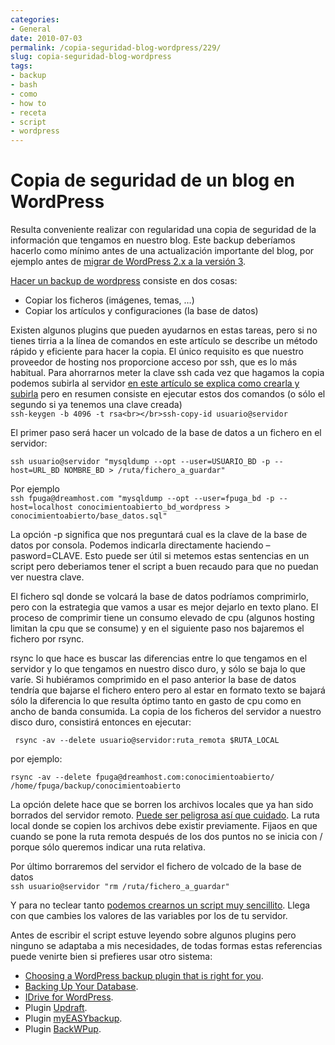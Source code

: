 ```yaml
---
categories:
- General
date: 2010-07-03
permalink: /copia-seguridad-blog-wordpress/229/
slug: copia-seguridad-blog-wordpress
tags:
- backup
- bash
- como
- how to
- receta
- script
- wordpress
---
```


# Copia de seguridad de un blog en WordPress

Resulta conveniente realizar con regularidad una copia de seguridad de la información que tengamos en nuestro blog. Este backup deberíamos hacerlo como mínimo antes de una actualización importante del blog, por ejemplo antes de [migrar de WordPress 2.x a la versión 3](http://wordpress3-es.com/como-actualizar-wordpress-3-por-ftp/).

[Hacer un backup de wordpress](http://codex.wordpress.org/WordPress_Backups) consiste en dos cosas:

- Copiar los ficheros (imágenes, temas, …)
- Copiar los artículos y configuraciones (la base de datos)

Existen algunos plugins que pueden ayudarnos en estas tareas, pero si no tienes tirria a la línea de comandos en este artículo se describe un método rápido y eficiente para hacer la copia. El único requisito es que nuestro proveedor de hosting nos proporcione acceso por ssh, que es lo más habitual. Para ahorrarnos meter la clave ssh cada vez que hagamos la copia podemos subirla al servidor [en este artículo se explica como crearla y subirla](http://www.vicente-navarro.com/blog/2008/01/13/autentificacion-trasparente-por-clave-publicaprivada-con-openssh/) pero en resumen consiste en ejecutar estos dos comandos (o sólo el segundo si ya tenemos una clave creada)  
`ssh-keygen -b 4096 -t rsa<br></br>ssh-copy-id usuario@servidor`

El primer paso será hacer un volcado de la base de datos a un fichero en el servidor:

`ssh usuario@servidor "mysqldump --opt --user=USUARIO_BD -p --host=URL_BD NOMBRE_BD > /ruta/fichero_a_guardar"`

Por ejemplo  
`ssh fpuga@dreamhost.com "mysqldump --opt --user=fpuga_bd -p --host=localhost conocimientoabierto_bd_wordpress > conocimientoabierto/base_datos.sql"`

La opción -p significa que nos preguntará cual es la clave de la base de datos por consola. Podemos indicarla directamente haciendo –pasword=CLAVE. Esto puede ser útil si metemos estas sentencias en un script pero deberiamos tener el script a buen recaudo para que no puedan ver nuestra clave.

El fichero sql donde se volcará la base de datos podríamos comprimirlo, pero con la estrategia que vamos a usar es mejor dejarlo en texto plano. El proceso de comprimir tiene un consumo elevado de cpu (algunos hosting limitan la cpu que se consume) y en el siguiente paso nos bajaremos el fichero por rsync.

rsync lo que hace es buscar las diferencias entre lo que tengamos en el servidor y lo que tengamos en nuestro disco duro, y sólo se baja lo que varíe. Si hubiéramos comprimido en el paso anterior la base de datos tendría que bajarse el fichero entero pero al estar en formato texto se bajará sólo la diferencia lo que resulta óptimo tanto en gasto de cpu como en ancho de banda consumida. La copia de los ficheros del servidor a nuestro disco duro, consistirá entonces en ejecutar:

` rsync -av --delete usuario@servidor:ruta_remota $RUTA_LOCAL`

por ejemplo:

`rsync -av --delete fpuga@dreamhost.com:conocimientoabierto/ /home/fpuga/backup/conocimientoabierto`

La opción delete hace que se borren los archivos locales que ya han sido borrados del servidor remoto. [Puede ser peligrosa así que cuidado](http://www.vicente-navarro.com/blog/2008/01/13/backups-con-rsync/). La ruta local donde se copien los archivos debe existir previamente. Fijaos en que cuando se pone la ruta remota después de los dos puntos no se inicia con / porque sólo queremos indicar una ruta relativa.

Por último borraremos del servidor el fichero de volcado de la base de datos  
`ssh usuario@servidor "rm /ruta/fichero_a_guardar"`

Y para no teclear tanto [podemos crearnos un script muy sencillito](http://repo.or.cz/w/fpuga.git/blob/48c3183cc56216117181dd069e7f27d7fe1c5623:/foo/web_backup.sh). Llega con que cambies los valores de las variables por los de tu servidor.

Antes de escribir el script estuve leyendo sobre algunos plugins pero ninguno se adaptaba a mis necesidades, de todas formas estas referencias puede venirte bien si prefieres usar otro sistema:

- [Choosing a WordPress backup plugin that is right for you](http://www.bloggingtips.com/2010/01/08/choosing-a-wordpress-backup-plugin-that-is-right-for-you/).
- [Backing Up Your Database](http://codex.wordpress.org/Backing_Up_Your_Database).
- [IDrive for WordPress](http://wordpress.org/extend/plugins/idrive-for-wordpress/).
- Plugin [Updraft](http://wordpress.org/extend/plugins/updraft/).
- Plugin [myEASYbackup](http://wordpress.org/extend/plugins/myeasybackup/).
- Plugin [BackWPup](http://wordpress.org/extend/plugins/myeasybackup/).